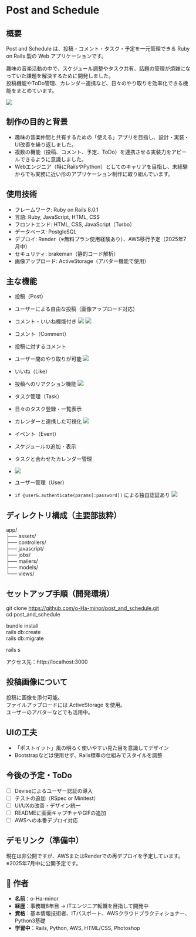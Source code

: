 #  Post and Schedule

## 概要

Post and Schedule は、投稿・コメント・タスク・予定を一元管理できる Ruby on Rails 製の Web アプリケーションです。

趣味の音楽活動の中で、スケジュール調整やタスク共有、話題の管理が煩雑になっていた課題を解決するために開発しました。  
投稿機能やToDo管理、カレンダー連携など、日々のやり取りを効率化できる機能をまとめています。

![](./public/app_image/a_home.png)

## 制作の目的と背景

- 趣味の音楽仲間と共有するための「使える」アプリを目指し、設計・実装・UI改善を繰り返しました。
- 複数の機能（投稿、コメント、予定、ToDo）を連携させる実装力をアピールできるように意識しました。
- Webエンジニア（特にRailsやPython）としてのキャリアを目指し、未経験からでも実務に近い形のアプリケーション制作に取り組んでいます。


##  使用技術

- フレームワーク: Ruby on Rails 8.0.1
- 言語: Ruby, JavaScript, HTML, CSS
- フロントエンド: HTML, CSS, JavaScript（Turbo）
- データベース: PostgleSQL
- デプロイ: Render（※無料プラン使用経験あり）、AWS移行予定（2025年7月中）
- セキュリティ: brakeman（静的コード解析）
- 画像アップロード: ActiveStorage（アバター機能で使用）

##  主な機能

-   投稿（Post）
  - ユーザーによる自由な投稿（画像アップロード対応）
  - コメント・いいね機能付き
    ![](./public/app_image/d_post.png)
    ![](./public/app_image/h_post_show.png)

-   コメント（Comment）
  - 投稿に対するコメント
  - ユーザー間のやり取りが可能
    ![](./public/app_image/j_comment.png)

-   いいね（Like）
  - 投稿へのリアクション機能
    ![](./public/app_image/i_post_index.png)

-   タスク管理（Task）
  - 日々のタスク登録・一覧表示
  - カレンダーと連携した可視化
    ![](./public/app_image/e_To_do.png)

-   イベント（Event）
  - スケジュールの追加・表示
  - タスクと合わせたカレンダー管理
  - ![](./public/app_image/f_event.png)

-   ユーザー管理（User）
  - `if @user&.authenticate(params[:password])` による独自認証あり
    ![](./public/app_image/b_sign_in.png)

##  ディレクトリ構成（主要部抜粋）

app/  
├── assets/  
├── controllers/  
├── javascript/  
├── jobs/  
├── mailers/  
├── models/  
└── views/  


##  セットアップ手順（開発環境）

git clone https://github.com/o-Ha-minor/post_and_schedule.git  
cd post_and_schedule  

bundle install  
rails db:create  
rails db:migrate  

rails s  

アクセス先：http://localhost:3000

##  投稿画像について

投稿に画像を添付可能。  
ファイルアップロードには ActiveStorage を使用。  
ユーザーのアバターなどでも活用中。

## UIの工夫

- 「ポストイット」風の明るく使いやすい見た目を意識してデザイン
- Bootstrapなどは使用せず、Rails標準の仕組みでスタイルを調整

##  今後の予定・ToDo

- [ ] Deviseによるユーザー認証の導入
- [ ] テストの追加（RSpec or Minitest）
- [ ] UI/UXの改善・デザイン統一
- [ ] READMEに画面キャプチャやGIFの追加
- [ ] AWSへの本番デプロイ対応

## デモリンク（準備中）

現在は非公開ですが、AWSまたはRenderでの再デプロイを予定しています。  
※2025年7月中に公開予定です。


## 👤 作者

- **名前**：o-Ha-minor
- **経歴**：事務職8年目 → ITエンジニア転職を目指して開発中  
- **資格**：基本情報技術者、ITパスポート、AWSクラウドプラクティショナー、Python3基礎
- **学習中**：Rails, Python, AWS, HTML/CSS, Photoshop
